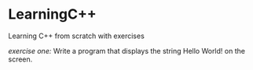 # LearningC++
Learning C++ from scratch with exercises
 
 *exercise one:*
 Write a program that displays the string Hello World! on the screen.
